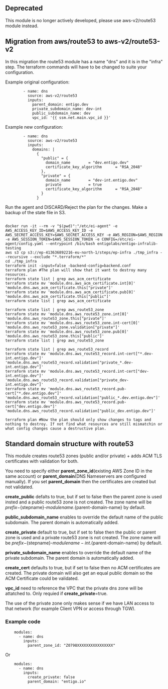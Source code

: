 ## Deprecated ##
This module is no longer actively developed, please use aws-v2/route53 module instead.

## Migration from aws/route53 to aws-v2/route53-v2

In this migration the route53 module has a name "dns" and it is in the "infra" step. The terraform commands will have to be changed to suite your configuration.

Example original configuration:
```
        - name: dns
          source: aws-v2/route53
          inputs:
            parent_domain: entigo.dev
            private_subdomain_name: dev-int
            public_subdomain_name: dev
            vpc_id: '{{ ssm.net.main.vpc_id }}'
```
Example new configuration:
```
        - name: dns
          source: aws-v2/route53
          inputs:
            domains: |
              {
                "public" = {
                  domain_name        = "dev.entigo.dev"
                  certificate_key_algorithm      = "RSA_2048"
                },
                "private" = {
                  domain_name        = "dev-int.entigo.dev"
                  private            = true
                  certificate_key_algorithm      = "RSA_2048"
                }
              }
```

Run the agent and DISCARD/Reject the plan for the changes. Make a backup of the state file in S3.

```

docker run -it --rm -v "$(pwd)":"/etc/ei-agent" -e AWS_ACCESS_KEY_ID=$AWS_ACCESS_KEY_ID -e AWS_SECRET_ACCESS_KEY=$AWS_SECRET_ACCESS_KEY -e AWS_REGION=$AWS_REGION -e AWS_SESSION_TOKEN=$AWS_SESSION_TOKEN -e CONFIG=/etc/ei-agent/config.yaml --entrypoint /bin/bash entigolabs/entigo-infralib-testing
aws s3 cp s3://ep-413636892216-eu-north-1/steps/ep-infra ./tmp_infra --recursive --exclude "*.terraform/*"
cd ./tmp_infra
terraform init -input=false -backend-config=backend.conf
terraform plan #The plan will show that it want to destroy many resources. 
terraform state list | grep aws_acm_certificate
terraform state mv 'module.dns.aws_acm_certificate.int[0]' 'module.dns.aws_acm_certificate.this["private"]'
terraform state mv 'module.dns.aws_acm_certificate.pub[0]' 'module.dns.aws_acm_certificate.this["public"]'
terraform state list | grep aws_acm_certificate

terraform state list | grep aws_route53_zone
terraform state mv 'module.dns.aws_route53_zone.int[0]' 'module.dns.aws_route53_zone.this["private"]'
terraform state mv 'module.dns.aws_route53_zone.int-cert[0]' 'module.dns.aws_route53_zone.validation["private"]'
terraform state mv 'module.dns.aws_route53_zone.pub[0]' 'module.dns.aws_route53_zone.this["public"]'
terraform state list | grep aws_route53_zone

terraform state list | grep aws_route53_record
terraform state mv 'module.dns.aws_route53_record.int-cert["*.dev-int.entigo.dev"]' 'module.dns.aws_route53_record.validation["private_*.dev-int.entigo.dev"]'
terraform state mv 'module.dns.aws_route53_record.int-cert["dev-int.entigo.dev"]' 'module.dns.aws_route53_record.validation["private_dev-int.entigo.dev"]'
terraform state mv 'module.dns.aws_route53_record.pub-cert["*.dev.entigo.dev"]' 'module.dns.aws_route53_record.validation["public_*.dev.entigo.dev"]'
terraform state mv 'module.dns.aws_route53_record.pub-cert["dev.entigo.dev"]' 'module.dns.aws_route53_record.validation["public_dev.entigo.dev"]'

terraform plan #Now the plan should only show changes to tags and nothing to destroy. If not find what resources are still mismatchin or what config changes cause a destructive plan.

```



## Standard domain structure with route53 ##
This module creates route53 zones (public and/or private) + adds ACM TLS certificates with validation for both.

You need to specify either __parent_zone_id__(existing AWS Zone ID in the same account) or __parent_domain__(DNS Nameservers are configured manually).
If you set __parent_domain__ then the certificates are created but not validated.

__create_public__ defalts to true, but if set to false then the parent zone is used insted and a public route53 zone is not created. The zone name will be ${prefix}-${stepname}-${modulename}.${parent-domain-name} by default.

__public_subdomain_name__ enables to override the default name of the public subdomain. The parent domain is automatically added.

__create_private__ default to true, but if set to false then the public or parent zone is used and a private route53 zone is not created. The zone name will be ${prefix}-${stepname}-${modulename}-int.${parent-domain-name} by default.

__private_subdomain_name__ enables to override the default name of the private subdomain. The parent domain is automatically added.

__create_cert__ defaults to true, but if set to false then no ACM certificates are created. The private domain will also get an equal public domain so the ACM Certificate could be validated.

__vpc_id__ need to reference the VPC that the private dns zone will be attatched to. Only requied if __create_private__=true.

The use of the private zone only makes sense if we have LAN access to that network (for example Client VPN or access through TGW).


### Example code ###

```
    modules:
      - name: dns
        inputs:
          parent_zone_id: "Z0798XXXXXXXXXXXXXXXX"

```
Or 
```
    modules:
      - name: dns
        inputs:
          create_private: false
          parent_domain: "entigo.io"

```
